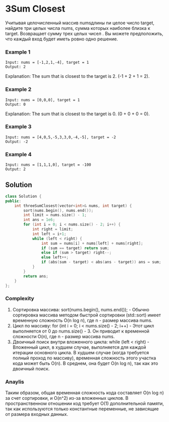 # 3Sum Closest
Учитывая целочисленный массив numsдлины nи целое число target, найдите три целых числа nums, сумма которых наиболее близка к target.
Возвращает сумму трех целых чисел .
Вы можете предположить, что каждый вход будет иметь ровно одно решение.

### Example 1
```
Input: nums = [-1,2,1,-4], target = 1
Output: 2
```
Explanation: The sum that is closest to the target is 2. (-1 + 2 + 1 = 2).
### Example 2
```
Input: nums = [0,0,0], target = 1
Output: 0
```
Explanation: The sum that is closest to the target is 0. (0 + 0 + 0 = 0).
### Example 3
```
Input: nums = [4,0,5,-5,3,3,0,-4,-5], target = -2
Output: -2
```
### Example 4
```
Input: nums = [1,1,1,0], target = -100
Output: 2
```
## Solution
```cpp
class Solution {
public:
    int threeSumClosest(vector<int>& nums, int target) {
        sort(nums.begin(), nums.end());
        int limit = nums.size() - 1;
        int ans = 1e6;
        for (int i = 0; i < nums.size() - 2; i++) {
            int right = limit;
            int left = i+1;
            while (left < right) {
                int sum = nums[i] + nums[left] + nums[right];
                if (sum == target) return sum;
                else if (sum > target) right--;
                else left++;  
                if (abs(sum - target) < abs(ans - target)) ans = sum;
            }
        }
        return ans;
    }
};
```
### Complexity
1. Сортировка массива: sort(nums.begin(), nums.end()); - Обычно сортировка массива методом быстрой сортировки (std::sort) имеет временную сложность O(n log n), где n - размер массива nums.
2. Цикл по массиву: for (int i = 0; i < nums.size() - 2; i++) - Этот цикл выполняется от 0 до nums.size() - 3. Он приводит к временной сложности O(n), где n - размер массива nums.
3. Двоичный поиск внутри вложенного цикла: while (left < right) - Вложенный цикл, в худшем случае, выполняется для каждой итерации основного цикла. В худшем случае (когда требуется полный проход по массиву), временная сложность этого участка кода может быть O(n). В среднем, она будет O(n log n), так как это двоичный поиск.

### Anaylis
Таким образом, общая временная сложность кода составляет O(n log n) за счет сортировки, и O(n^2) из-за вложенных циклов. В пространственном отношении код требует O(1) дополнительной памяти, так как используются только константные переменные, не зависящие от размера входных данных.

